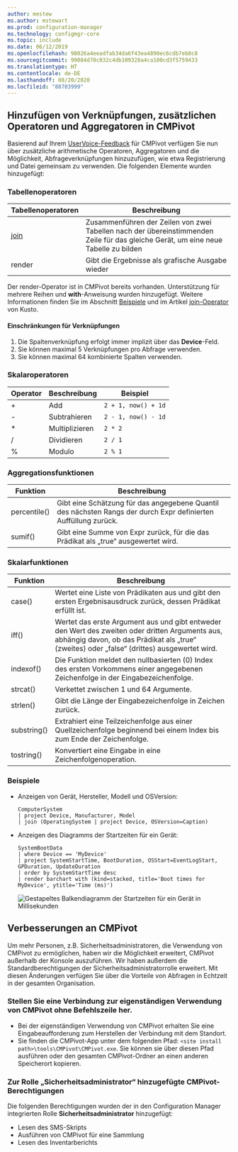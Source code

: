 ```yaml
---
author: mestew
ms.author: mstewart
ms.prod: configuration-manager
ms.technology: configmgr-core
ms.topic: include
ms.date: 06/12/2019
ms.openlocfilehash: 98026a4eeadfab34da6f43ea4890ec6cdb7eb8c8
ms.sourcegitcommit: 99084d70c032c4db109328a4ca100cd3f5759433
ms.translationtype: HT
ms.contentlocale: de-DE
ms.lasthandoff: 08/20/2020
ms.locfileid: "88703999"
---
```

## <a name="add-joins-additional-operators-and-aggregators-in-cmpivot"></a><a name="bkmk_cmpivot"></a> Hinzufügen von Verknüpfungen, zusätzlichen Operatoren und Aggregatoren in CMPivot
<!--4054074-->
 Basierend auf Ihrem [UserVoice-Feedback](https://configurationmanager.uservoice.com/forums/300492-ideas/suggestions/35636239-cmpivot-additional-operators-and-joins) für CMPivot verfügen Sie nun über zusätzliche arithmetische Operatoren, Aggregatoren und die Möglichkeit, Abfrageverknüpfungen hinzuzufügen, wie etwa Registrierung und Datei gemeinsam zu verwenden. Die folgenden Elemente wurden hinzugefügt:

### <a name="table-operators"></a>Tabellenoperatoren

|Tabellenoperatoren| Beschreibung|
|-----|-----|
| [join](/azure/kusto/query/joinoperator)| Zusammenführen der Zeilen von zwei Tabellen nach der übereinstimmenden Zeile für das gleiche Gerät, um eine neue Tabelle zu bilden|
|render|Gibt die Ergebnisse als grafische Ausgabe wieder|

Der render-Operator ist in CMPivot bereits vorhanden. Unterstützung für mehrere Reihen und **with**-Anweisung wurden hinzugefügt. Weitere Informationen finden Sie im Abschnitt [Beispiele](#bkmk_cmpivot-examples) und im Artikel [join-Operator](/azure/kusto/query/joinoperator) von Kusto. 

#### <a name="limitations-for-joins"></a>Einschränkungen für Verknüpfungen

1. Die Spaltenverknüpfung erfolgt immer implizit über das **Device**-Feld.
1. Sie können maximal 5 Verknüpfungen pro Abfrage verwenden.
1. Sie können maximal 64 kombinierte Spalten verwenden.

### <a name="scalar-operators"></a>Skalaroperatoren

|Operator| Beschreibung|Beispiel|
|-----|-----|-----|
| + | Add| `2 + 1, now() + 1d`|
| - |  Subtrahieren| `2 - 1, now() - 1d`|
| * | Multiplizieren| `2 * 2`|
| / | Dividieren | `2 / 1`|
| % | Modulo | `2 % 1`

### <a name="aggregation-functions"></a>Aggregationsfunktionen

|Funktion| Beschreibung|
|-----|-----|
| percentile()| Gibt eine Schätzung für das angegebene Quantil des nächsten Rangs der durch Expr definierten Auffüllung zurück.|
| sumif() | Gibt eine Summe von Expr zurück, für die das Prädikat als „true“ ausgewertet wird.|

### <a name="scalar-functions"></a>Skalarfunktionen

|Funktion| Beschreibung|
|-----|-----|
| case()| Wertet eine Liste von Prädikaten aus und gibt den ersten Ergebnisausdruck zurück, dessen Prädikat erfüllt ist. |
| iff() | Wertet das erste Argument aus und gibt entweder den Wert des zweiten oder dritten Arguments aus, abhängig davon, ob das Prädikat als „true“ (zweites) oder „false“ (drittes) ausgewertet wird.|
 | indexof() | Die Funktion meldet den nullbasierten (0) Index des ersten Vorkommens einer angegebenen Zeichenfolge in der Eingabezeichenfolge.|
| strcat() | Verkettet zwischen 1 und 64 Argumente. |
| strlen()| Gibt die Länge der Eingabezeichenfolge in Zeichen zurück.|
| substring() | Extrahiert eine Teilzeichenfolge aus einer Quellzeichenfolge beginnend bei einem Index bis zum Ende der Zeichenfolge. |
| tostring() | Konvertiert eine Eingabe in eine Zeichenfolgenoperation. |


### <a name="examples"></a><a name="bkmk_cmpivot-examples"></a> Beispiele

- Anzeigen von Gerät, Hersteller, Modell und OSVersion:

   ``` Kusto
   ComputerSystem
   | project Device, Manufacturer, Model
   | join (OperatingSystem | project Device, OSVersion=Caption)
   ```

- Anzeigen des Diagramms der Startzeiten für ein Gerät:

   ``` Kusto
   SystemBootData
   | where Device == 'MyDevice'
   | project SystemStartTime, BootDuration, OSStart=EventLogStart, GPDuration, UpdateDuration
   | order by SystemStartTime desc
   | render barchart with (kind=stacked, title='Boot times for MyDevice', ytitle='Time (ms)')
   ```
 
   ![Gestapeltes Balkendiagramm der Startzeiten für ein Gerät in Millisekunden](../../media/4054074-render-using-with-statement.png)


## <a name="improvements-to-cmpivot"></a>Verbesserungen an CMPivot

Um mehr Personen, z.B. Sicherheitsadministratoren, die Verwendung von CMPivot zu ermöglichen, haben wir die Möglichkeit erweitert, CMPivot außerhalb der Konsole auszuführen. Wir haben außerdem die Standardberechtigungen der Sicherheitsadministratorrolle erweitert. Mit diesen Änderungen verfügen Sie über die Vorteile von Abfragen in Echtzeit in der gesamten Organisation.

### <a name="connect-to-cmpivot-standalone-without-using-the-command-line"></a>Stellen Sie eine Verbindung zur eigenständigen Verwendung von CMPivot ohne Befehlszeile her.
<!--4619340-->

- Bei der eigenständigen Verwendung von CMPivot erhalten Sie eine Eingabeaufforderung zum Herstellen der Verbindung mit dem Standort. 
- Sie finden die CMPivot-App unter dem folgenden Pfad: `<site install path>\tools\CMPivot\CMPivot.exe`. Sie können sie über diesen Pfad ausführen oder den gesamten CMPivot-Ordner an einen anderen Speicherort kopieren.
 
### <a name="added-cmpivot-permissions-to-the-security-administrator-role"></a>Zur Rolle „Sicherheitsadministrator“ hinzugefügte CMPivot-Berechtigungen
<!--4683130-->

Die folgenden Berechtigungen wurden der in den Configuration Manager integrierten Rolle **Sicherheitsadministrator** hinzugefügt:
- Lesen des SMS-Skripts
- Ausführen von CMPivot für eine Sammlung
- Lesen des Inventarberichts